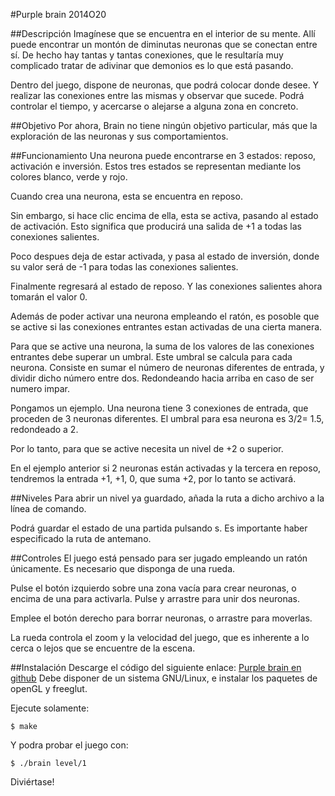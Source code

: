#Purple brain
2014O20

##Descripción
Imagínese que se encuentra en el interior de su mente. Allí puede encontrar un
montón de diminutas neuronas que se conectan entre sí. De hecho hay tantas y
tantas conexiones, que le resultaría muy complicado tratar de adivinar que
demonios es lo que está pasando.

Dentro del juego, dispone de neuronas, que podrá colocar donde desee. Y realizar
las conexiones entre las mismas y observar que sucede. Podrá controlar el
tiempo, y acercarse o alejarse a alguna zona en concreto.

##Objetivo
Por ahora, Brain no tiene ningún objetivo particular, más que la exploración de
las neuronas y sus comportamientos. 

##Funcionamiento
Una neurona puede encontrarse en 3 estados: reposo, activación e inversión.
Estos tres estados se representan mediante los colores blanco, verde y rojo.

Cuando crea una neurona, esta se encuentra en reposo. 

Sin embargo, si hace clic encima de ella, esta se activa, pasando al estado de
activación. Esto significa que producirá una salida de +1 a todas las conexiones
salientes.

Poco despues deja de estar activada, y pasa al estado de inversión, donde su
valor será de -1 para todas las conexiones salientes.

Finalmente regresará al estado de reposo. Y las conexiones salientes ahora
tomarán el valor 0.

Además de poder activar una neurona empleando el ratón, es posoble que se active
si las conexiones entrantes estan activadas de una cierta manera.

Para que se active una neurona, la suma de los valores de las conexiones
entrantes debe superar un umbral. Este umbral se calcula para cada neurona.
Consiste en sumar el número de neuronas diferentes de entrada, y dividir dicho
número entre dos. Redondeando hacia arriba en caso de ser numero impar.

Pongamos un ejemplo. Una neurona tiene 3 conexiones de entrada, que proceden de
3 neuronas diferentes. El umbral para esa neurona es 3/2=  1.5, redondeado a 2.

Por lo tanto, para que se active necesita un nivel de +2 o superior.

En el ejemplo anterior si 2 neuronas están activadas y la tercera en reposo,
tendremos la entrada +1, +1, 0, que suma +2, por lo tanto se activará.

##Niveles
Para abrir un nivel ya guardado, añada la ruta a dicho archivo a la línea de
comando.

Podrá guardar el estado de una partida pulsando s. Es importante haber
especificado la ruta de antemano.

##Controles
El juego está pensado para ser jugado empleando un ratón únicamente. Es
necesario que disponga de una rueda.

Pulse el botón izquierdo sobre una zona vacía para crear neuronas, o encima de
una para activarla. Pulse y arrastre para unir dos neuronas.

Emplee el botón derecho para borrar neuronas, o arrastre para moverlas.

La rueda controla el zoom y la velocidad del juego, que es inherente a lo cerca
o lejos que se encuentre de la escena.

##Instalación
Descarge el código del siguiente enlace:
[Purple brain en github](https://github.com/rodarima/purple-brain)
Debe disponer de un sistema GNU/Linux, e instalar los paquetes de openGL y
freeglut.

Ejecute solamente:

	$ make

Y podra probar el juego con:

	$ ./brain level/1

Diviértase!
